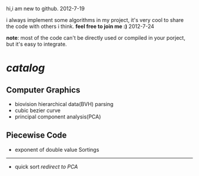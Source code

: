 hi,i am new to github. 2012-7-19

i always implement some algorithms in my project, it's very cool to share the code with others i think.
**feel free to join me :)** 2012-7-24

**note**: most of the code can't be directly used or compiled in your porject, but it's easy to integrate.


*catalog*
======
Computer Graphics
-----------------
+ biovision hierarchical data(BVH) parsing
+ cubic bezier curve
+ principal component analysis(PCA)

Piecewise Code
-------------
+ exponent of double value
Sortings
--------
+ quick sort *redirect to PCA*
